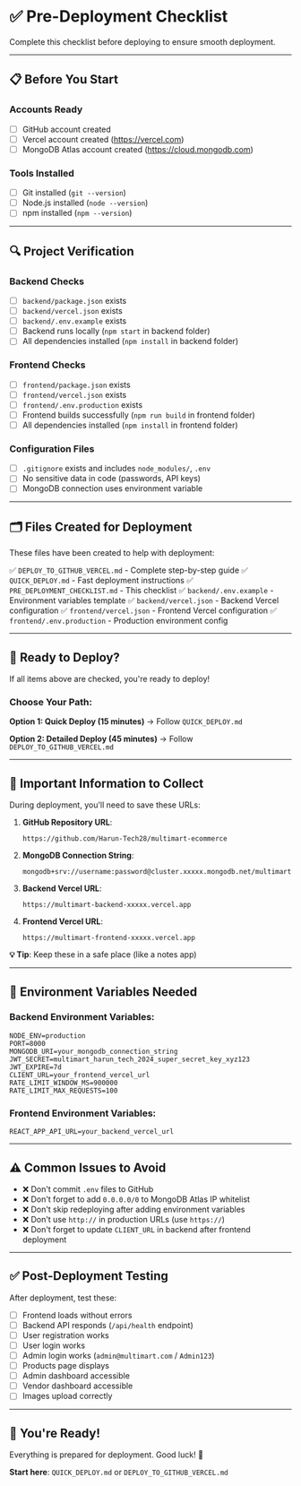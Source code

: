 # ✅ Pre-Deployment Checklist

Complete this checklist before deploying to ensure smooth deployment.

---

## 📋 Before You Start

### Accounts Ready
- [ ] GitHub account created
- [ ] Vercel account created (https://vercel.com)
- [ ] MongoDB Atlas account created (https://cloud.mongodb.com)

### Tools Installed
- [ ] Git installed (`git --version`)
- [ ] Node.js installed (`node --version`)
- [ ] npm installed (`npm --version`)

---

## 🔍 Project Verification

### Backend Checks
- [ ] `backend/package.json` exists
- [ ] `backend/vercel.json` exists
- [ ] `backend/.env.example` exists
- [ ] Backend runs locally (`npm start` in backend folder)
- [ ] All dependencies installed (`npm install` in backend folder)

### Frontend Checks
- [ ] `frontend/package.json` exists
- [ ] `frontend/vercel.json` exists
- [ ] `frontend/.env.production` exists
- [ ] Frontend builds successfully (`npm run build` in frontend folder)
- [ ] All dependencies installed (`npm install` in frontend folder)

### Configuration Files
- [ ] `.gitignore` exists and includes `node_modules/`, `.env`
- [ ] No sensitive data in code (passwords, API keys)
- [ ] MongoDB connection uses environment variable

---

## 🗂️ Files Created for Deployment

These files have been created to help with deployment:

✅ `DEPLOY_TO_GITHUB_VERCEL.md` - Complete step-by-step guide
✅ `QUICK_DEPLOY.md` - Fast deployment instructions
✅ `PRE_DEPLOYMENT_CHECKLIST.md` - This checklist
✅ `backend/.env.example` - Environment variables template
✅ `backend/vercel.json` - Backend Vercel configuration
✅ `frontend/vercel.json` - Frontend Vercel configuration
✅ `frontend/.env.production` - Production environment config

---

## 🚀 Ready to Deploy?

If all items above are checked, you're ready to deploy!

### Choose Your Path:

**Option 1: Quick Deploy (15 minutes)**
→ Follow `QUICK_DEPLOY.md`

**Option 2: Detailed Deploy (45 minutes)**
→ Follow `DEPLOY_TO_GITHUB_VERCEL.md`

---

## 📝 Important Information to Collect

During deployment, you'll need to save these URLs:

1. **GitHub Repository URL**: 
   ```
   https://github.com/Harun-Tech28/multimart-ecommerce
   ```

2. **MongoDB Connection String**: 
   ```
   mongodb+srv://username:password@cluster.xxxxx.mongodb.net/multimart
   ```

3. **Backend Vercel URL**: 
   ```
   https://multimart-backend-xxxxx.vercel.app
   ```

4. **Frontend Vercel URL**: 
   ```
   https://multimart-frontend-xxxxx.vercel.app
   ```

**💡 Tip**: Keep these in a safe place (like a notes app)

---

## 🔐 Environment Variables Needed

### Backend Environment Variables:
```
NODE_ENV=production
PORT=8000
MONGODB_URI=your_mongodb_connection_string
JWT_SECRET=multimart_harun_tech_2024_super_secret_key_xyz123
JWT_EXPIRE=7d
CLIENT_URL=your_frontend_vercel_url
RATE_LIMIT_WINDOW_MS=900000
RATE_LIMIT_MAX_REQUESTS=100
```

### Frontend Environment Variables:
```
REACT_APP_API_URL=your_backend_vercel_url
```

---

## ⚠️ Common Issues to Avoid

- ❌ Don't commit `.env` files to GitHub
- ❌ Don't forget to add `0.0.0.0/0` to MongoDB Atlas IP whitelist
- ❌ Don't skip redeploying after adding environment variables
- ❌ Don't use `http://` in production URLs (use `https://`)
- ❌ Don't forget to update `CLIENT_URL` in backend after frontend deployment

---

## ✅ Post-Deployment Testing

After deployment, test these:

- [ ] Frontend loads without errors
- [ ] Backend API responds (`/api/health` endpoint)
- [ ] User registration works
- [ ] User login works
- [ ] Admin login works (`admin@multimart.com` / `Admin123`)
- [ ] Products page displays
- [ ] Admin dashboard accessible
- [ ] Vendor dashboard accessible
- [ ] Images upload correctly

---

## 🎉 You're Ready!

Everything is prepared for deployment. Good luck! 🚀

**Start here**: `QUICK_DEPLOY.md` or `DEPLOY_TO_GITHUB_VERCEL.md`
